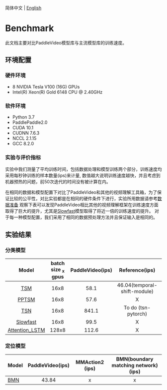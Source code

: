 简体中文 | [English](../en/benchmark.md)

# Benchmark

此文档主要对比PaddleVideo模型库与主流模型库的训练速度。


## 环境配置
### 硬件环境

- 8 NVIDIA Tesla V100 (16G) GPUs
- Intel(R) Xeon(R) Gold 6148 CPU @ 2.40GHz

### 软件环境

- Python 3.7
- PaddlePaddle2.0
- CUDA 10.1
- CUDNN 7.6.3
- NCCL 2.1.15
- GCC 8.2.0


### 实验与评价指标

实验中我们测量了平均训练时间，包括数据处理和模型训练两个部分，训练速度均采用每秒钟训练的样本数量(ips)来计量,
数值越大说明训练速度越快，并且考虑到机器预热的问题，前50次迭代的时间没有被计算在内。

在相同的数据和模型配置下对比了PaddleVideo和其他的视频理解工具箱，为了保证比较的公平性，对比实验都是在相同的硬件条件下进行，实验所用数据请参考[数据准备](./dataset/k400.md)
观察下表可以发现PaddleVideo相比其他的视频理解框架在训练速度方面取得了巨大的提升，尤其是[Slowfast](../../configs/recognition/slowfast/slowfast.yaml)模型取得了将近一倍的训练速度的提升。
对于每一种模型配置，我们采用了相同的数据预处理方法并且保证输入是相同的。

## 实验结果
### 分类模型

| Model | batch size <sub>x</sub> gpus | PaddleVideo(ips) | Reference(ips) | MMAction2 (ips)  | PySlowFast (ips)|
| :------: | :-------------------:|:---------------:|:---------------: | :---------------:  |:---------------: |
| [TSM](../../configs/recognition/tsm/tsm.yaml) | 16x8 | 58.1 | 46.04(temporal-shift-module) | To do | X |
| [PPTSM](../../configs/recognition/tsm/pptsm.yaml) | 16x8 |  57.6 | X |    X   | X |
| [TSN](../../configs/recognition/tsn/tsn.yaml) | 16x8 |  841.1 |  To do (tsn-pytorch) | To do | X | 
| [Slowfast](../../configs/recognition/slowfast/slowfast.yaml)| 16x8 | 99.5 | X | To do | 43.2 |
| [Attention_LSTM](../../configs/recognition/attention_lstm/attention_lstm.yaml) |  128x8  | 112.6  | X | X | X |


### 定位模型

| Model | PaddleVideo(ips) |MMAction2 (ips) |BMN(boundary matching network) (ips)|
| :--- | :---------------: | :-------------------------------------: | :-------------------------------------: |
| [BMN](../../configs/localization/bmn.yaml)  | 43.84 | x | x |

